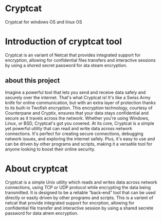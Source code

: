 # Cryptcat
Cryptcat for windows OS and linux OS

# Introduction of cryptcat tool
Cryptcat is an variant of Netcat that provides integrated support for encryption, allowing for confidential files transfers and interactive sessions by using a shored secret password for ata steam encryption.
## about this project 
Imagine a powerful tool that lets you send and receive data safely and securely over the internet. That's what Cryptcat is! It's like a Swiss Army knife for online communication, but with an extra layer of protection thanks to its built-in Twofish encryption.
This encryption technology, courtesy of Counterpane and Cryptix, ensures that your data stays confidential and secure as it travels across the network. Whether you're using Windows, Linux, or BSD, Cryptcat's got you covered.
At its core, Cryptcat is a simple yet powerful utility that can read and write data across network connections. It's perfect for creating secure connections, debugging network issues, and exploring the internet safely. Plus, it's easy to use and can be driven by other programs and scripts, making it a versatile tool for anyone looking to boost their online security.

# About cryptcat
Cryptcat is a simple Unix utility which reads and writes data across network connections, using TCP or UDP protocol while encrypting the data being transmitted. It is designed to be a reliable “back-end” tool that can be used directly or easily driven by other programs and scripts.
This is a varient of netcat that provide integrated support for encrption, allowing for confidential file transfer and interactive session by using a shared secrete password for data atrem encryption.


